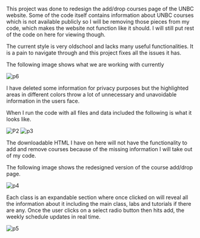 This project was done to redesign the add/drop courses page of the UNBC website. Some of the code itself contains information about UNBC courses which is not available publicly so I will be removing those pieces from my code, which makes the website not function like it should. I will still put rest of the code on here for viewing though. 

The current style is very oldschool and lacks many useful functionalities. It is a pain to navigate through and this project fixes all the issues it has. 

The following image shows what we are working with currently

![p6](https://user-images.githubusercontent.com/35476666/125223775-2e471100-e281-11eb-98d5-fc8ca0726819.PNG)

I have deleted some information for privacy purposes but the highlighted areas in different colors throw a lot of unnecessary and unavoidable information in the users face. 

When I run the code with all files and data included the following is what it looks like.

![P2](https://user-images.githubusercontent.com/35476666/125224336-4b301400-e282-11eb-974a-b530026514b3.PNG)
![p3](https://user-images.githubusercontent.com/35476666/125224354-52efb880-e282-11eb-8cb9-7ea35c5d4b00.PNG)

The downloadable HTML I have on here will not have the functionality to add and remove courses because of the missing information I will take out of my code.

The following image shows the redesigned version of the course add/drop page.

![p4](https://user-images.githubusercontent.com/35476666/125224386-600ca780-e282-11eb-8830-a17a1a88a128.PNG)

Each class is an expandable section where once clicked on will reveal all the information about it including the main class, labs and tutorials if there are any. Once the user clicks on a select radio button then hits add, the weekly schedule updates in real time. 

![p5](https://user-images.githubusercontent.com/35476666/125224384-5f741100-e282-11eb-9676-e82f9b26178a.PNG)

